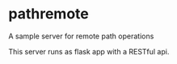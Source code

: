 # pathremote
A sample server for remote path operations

This server runs as flask app with a RESTful api.
